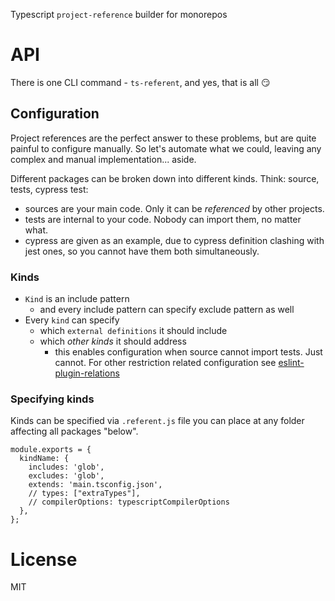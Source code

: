 Typescript `project-reference` builder for monorepos

# API

There is one CLI command - `ts-referent`, and yes, that is all 😏

## Configuration

Project references are the perfect answer to these problems, but are quite painful to configure manually.
So let's automate what we could, leaving any complex and manual implementation... aside.

Different packages can be broken down into different kinds. Think: source, tests, cypress test:

- sources are your main code. Only it can be _referenced_ by other projects.
- tests are internal to your code. Nobody can import them, no matter what.
- cypress are given as an example, due to cypress definition clashing with jest ones, so you cannot have them both simultaneously.

### Kinds

- `Kind` is an include pattern
  - and every include pattern can specify exclude pattern as well
- Every `kind` can specify
  - which `external definitions` it should include
  - which _other kinds_ it should address
    - this enables configuration when source cannot import tests. Just cannot. For other restriction related configuration see [eslint-plugin-relations](https://github.com/theKashey/eslint-plugin-relations)

### Specifying kinds

Kinds can be specified via `.referent.js` file you can place at any folder affecting all packages "below".

```tsx
module.exports = {
  kindName: {
    includes: 'glob',
    excludes: 'glob',
    extends: 'main.tsconfig.json',
    // types: ["extraTypes"],
    // compilerOptions: typescriptCompilerOptions
  },
};
```

# License

MIT
